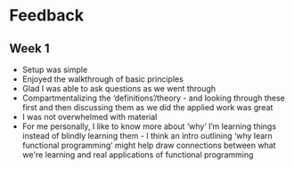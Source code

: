 # Feedback
## Week 1

- Setup was simple
- Enjoyed the walkthrough of basic principles
- Glad I was able to ask questions as we went through
- Compartmentalizing the ‘definitions’/theory - and looking through these first and then discussing them as we did the applied work was great
- I was not overwhelmed with material
- For me personally, I like to know more about ‘why’ I’m learning things instead of blindly learning them - I think an intro outlining ‘why learn functional programming’ might help draw connections between what we're learning and real applications of functional programming
